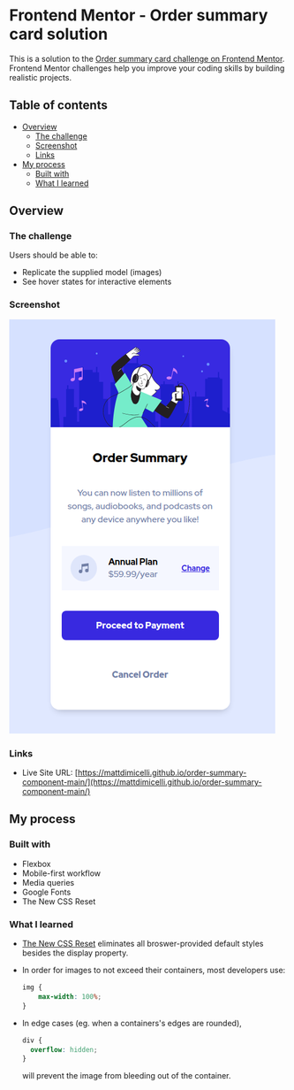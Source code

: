 # Frontend Mentor - Order summary card solution

This is a solution to the [Order summary card challenge on Frontend Mentor](https://www.frontendmentor.io/challenges/order-summary-component-QlPmajDUj). Frontend Mentor challenges help you improve your coding skills by building realistic projects. 

## Table of contents

- [Overview](#overview)
  - [The challenge](#the-challenge)
  - [Screenshot](#screenshot)
  - [Links](#links)
- [My process](#my-process)
  - [Built with](#built-with)
  - [What I learned](#what-i-learned)


## Overview

### The challenge

Users should be able to:

- Replicate the supplied model (images)
- See hover states for interactive elements

### Screenshot

![](./images/screenshot.png)



### Links

- Live Site URL: [https://mattdimicelli.github.io/order-summary-component-main/](https://mattdimicelli.github.io/order-summary-component-main/)

## My process

### Built with

- Flexbox
- Mobile-first workflow
- Media queries
- Google Fonts
- The New CSS Reset




### What I learned

- [The New CSS Reset](https://elad2412.github.io/the-new-css-reset/) eliminates all broswer-provided default styles besides the display property.

- In order for images to not exceed their containers, most developers use:
  ~~~css
  img {
      max-width: 100%;
  }
  ~~~
- In edge cases (eg. when a containers's edges are rounded), 
  ```css
  div {
    overflow: hidden;
  }
  ```
  will prevent the image from bleeding out of the container.
